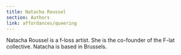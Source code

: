 ```yaml
---
title: Natacha Roussel
section: Authors
link: affordances/queering
---
```


Natacha Roussel is a f-loss artist. She is the co-founder of the F-lat
collective. Natacha is based in Brussels.

[0]: http://femhack.org/



